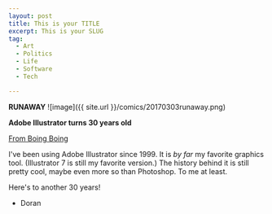 ```yaml
---
layout: post
title: This is your TITLE
excerpt: This is your SLUG
tag:
  - Art
  - Politics
  - Life
  - Software
  - Tech

---
```


<!-- New art goes here -->
**RUNAWAY**
![image]({{ site.url }}/comics/20170303runaway.png)

**Adobe Illustrator turns 30 years old**

[From Boing Boing](adobe)

I've been using Adobe Illustrator since 1999. It is *by far* my favorite graphics tool. (Illustrator 7 is still my favorite version.) The history behind it is still pretty cool, maybe even more so than Photoshop. To me at least.

Here's to another 30 years!

- Doran

[adobe]: http://boingboing.net/2017/03/02/adobe-illustrator-is-30-years.html
[nasa]: https://software.nasa.gov
